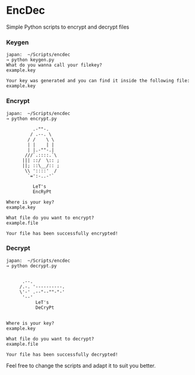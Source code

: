 # EncDec
Simple Python scripts to encrypt and decrypt files


### Keygen

```
japan:  ~/Scripts/encdec 
→ python keygen.py 
What do you wanna call your filekey?
example.key

Your key was generated and you can find it inside the following file: example.key

```

### Encrypt

```
japan:  ~/Scripts/encdec 
→ python encrypt.py 

          .-""-.
         / .--. \
        / /    \ \
        | |    | |
        | |.-""-.|
       ///`.::::.`\
      ||| ::/  \:: ;
      ||; ::\__/:: ;
       \\ '::::'  /
        `=':-..-'`
          
          LeT's
          EncRyPt

Where is your key?
example.key

What file do you want to encrypt?
example.file

Your file has been successfully encrypted!
```

### Decrypt

```
japan:  ~/Scripts/encdec 
→ python decrypt.py 


      .--.
     /.-. '----------.
     \'-' .--"--""-"-'
      '--'
           LeT's
           DeCryPt


Where is your key?
example.key

What file do you want to decrypt?
example.file

Your file has been successfully decrypted!

```


Feel free to change the scripts and adapt it to suit you better.
